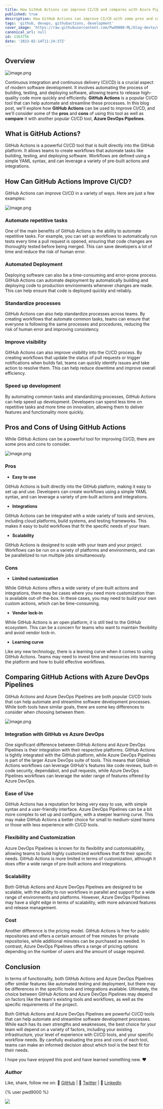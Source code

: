 ```yaml
---
title: How GitHub Actions can improve CI/CD and compares with Azure Pipelines
published: true
description: How GitHub Actions can improve CI/CD with some pros and cons and comparison to Azure DevOps Pipelines.
tags: 'github, devops, githubactions, development'
cover_image: 'https://raw.githubusercontent.com/Pwd9000-ML/blog-devto/main/posts/2023/GitHub-Actions-CICD/assets/main.png'
canonical_url: null
id: 1363756
date: '2023-02-14T11:24:37Z'
---
```


## Overview

![image.png](https://raw.githubusercontent.com/Pwd9000-ML/blog-devto/main/posts/2023/GitHub-Actions-CICD/assets/flow2.png)

Continuous integration and continuous delivery (CI/CD) is a crucial aspect of modern software development. It involves automating the process of building, testing, and deploying software, allowing teams to release high-quality code more quickly and efficiently. **GitHub Actions** is a popular CI/CD tool that can help automate and streamline these processes. In this blog post, we'll explore how **GitHub Actions** can be used to improve CI/CD, and we'll consider some of the **pros** and **cons** of using this tool as well as **compare** it with another popular CI/CD tool, **Azure DevOps Pipelines**.

## What is GitHub Actions?

GitHub Actions is a powerful CI/CD tool that is built directly into the GitHub platform. It allows teams to create workflows that automate tasks like building, testing, and deploying software. Workflows are defined using a simple YAML syntax, and can leverage a variety of pre-built actions and integrations.

## How Can GitHub Actions Improve CI/CD?

GitHub Actions can improve CI/CD in a variety of ways. Here are just a few examples:

![image.png](https://raw.githubusercontent.com/Pwd9000-ML/blog-devto/main/posts/2023/GitHub-Actions-CICD/assets/loop.png)

### Automate repetitive tasks

One of the main benefits of GitHub Actions is the ability to automate repetitive tasks. For example, you can set up workflows to automatically run tests every time a pull request is opened, ensuring that code changes are thoroughly tested before being merged. This can save developers a lot of time and reduce the risk of human error.

### Automated Deployment

Deploying software can also be a time-consuming and error-prone process. GitHub Actions can automate deployment by automatically building and deploying code to production environments whenever changes are made. This can help ensure that code is deployed quickly and reliably.

### Standardize processes

GitHub Actions can also help standardize processes across teams. By creating workflows that automate common tasks, teams can ensure that everyone is following the same processes and procedures, reducing the risk of human error and improving consistency.

### Improve visibility

GitHub Actions can also improve visibility into the CI/CD process. By creating workflows that update the status of pull requests or trigger notifications when builds fail, teams can quickly identify issues and take action to resolve them. This can help reduce downtime and improve overall efficiency.

### Speed up development

By automating common tasks and standardizing processes, GitHub Actions can help speed up development. Developers can spend less time on repetitive tasks and more time on innovation, allowing them to deliver features and functionality more quickly.

## Pros and Cons of Using GitHub Actions

While GitHub Actions can be a powerful tool for improving CI/CD, there are some pros and cons to consider.

![image.png](https://raw.githubusercontent.com/Pwd9000-ML/blog-devto/main/posts/2023/GitHub-Actions-CICD/assets/comp.png)

### Pros

- **Easy to use**

GitHub Actions is built directly into the GitHub platform, making it easy to set up and use. Developers can create workflows using a simple YAML syntax, and can leverage a variety of pre-built actions and integrations.

- **Integrations**

GitHub Actions can be integrated with a wide variety of tools and services, including cloud platforms, build systems, and testing frameworks. This makes it easy to build workflows that fit the specific needs of your team.

- **Scalability**

GitHub Actions is designed to scale with your team and your project. Workflows can be run on a variety of platforms and environments, and can be parallelized to run multiple jobs simultaneously.

### Cons

- **Limited customization**

While GitHub Actions offers a wide variety of pre-built actions and integrations, there may be cases where you need more customization than is available out-of-the-box. In these cases, you may need to build your own custom actions, which can be time-consuming.

- **Vendor lock-in**

While GitHub Actions is an open platform, it is still tied to the GitHub ecosystem. This can be a concern for teams who want to maintain flexibility and avoid vendor lock-in.

- **Learning curve**

Like any new technology, there is a learning curve when it comes to using GitHub Actions. Teams may need to invest time and resources into learning the platform and how to build effective workflows.

## Comparing GitHub Actions with Azure DevOps Pipelines

GitHub Actions and Azure DevOps Pipelines are both popular CI/CD tools that can help automate and streamline software development processes. While both tools have similar goals, there are some key differences to consider when choosing between them.

![image.png](https://raw.githubusercontent.com/Pwd9000-ML/blog-devto/main/posts/2023/GitHub-Actions-CICD/assets/vs.png)

### Integration with GitHub vs Azure DevOps

One significant difference between GitHub Actions and Azure DevOps Pipelines is their integration with their respective platforms. GitHub Actions is tightly integrated with the GitHub platform, while Azure DevOps Pipelines is part of the larger Azure DevOps suite of tools. This means that GitHub Actions workflows can leverage GitHub's features like code reviews, built-in code security, dependabot, and pull requests, while Azure DevOps Pipelines workflows can leverage the wider range of features offered by Azure DevOps.

### Ease of Use

GitHub Actions has a reputation for being very easy to use, with simple syntax and a user-friendly interface. Azure DevOps Pipelines can be a bit more complex to set up and configure, with a steeper learning curve. This may make GitHub Actions a better choice for small to medium-sized teams or those with less experience with CI/CD tools.

### Flexibility and Customization

Azure DevOps Pipelines is known for its flexibility and customisability, allowing teams to build highly customized workflows that fit their specific needs. GitHub Actions is more limited in terms of customization, although it does offer a wide range of pre-built actions and integrations.

### Scalability

Both GitHub Actions and Azure DevOps Pipelines are designed to be scalable, with the ability to run workflows in parallel and support for a wide range of environments and platforms. However, Azure DevOps Pipelines may have a slight edge in terms of scalability, with more advanced features and release management.

### Cost

Another difference is the pricing model. GitHub Actions is free for public repositories and offers a certain amount of free minutes for private repositories, while additional minutes can be purchased as needed. In contrast, Azure DevOps Pipelines offers a range of pricing options depending on the number of users and the amount of usage required.

## Conclusion

In terms of functionality, both GitHub Actions and Azure DevOps Pipelines offer similar features like automated testing and deployment, but there may be differences in the specific tools and integrations available. Ultimately, the choice between GitHub Actions and Azure DevOps Pipelines may depend on factors like the team's existing tools and workflows, as well as the specific requirements of the project.

Both GitHub Actions and Azure DevOps Pipelines are powerful CI/CD tools that can help automate and streamline software development processes. While each has its own strengths and weaknesses, the best choice for your team will depend on a variety of factors, including your existing infrastructure, your level of experience with CI/CD tools, and your specific workflow needs. By carefully evaluating the pros and cons of each tool, teams can make an informed decision about which tool is the best fit for their needs.

I hope you have enjoyed this post and have learned something new. :heart:

### _Author_

Like, share, follow me on: :octopus: [GitHub](https://github.com/Pwd9000-ML) | :penguin: [Twitter](https://twitter.com/pwd9000) | :space_invader: [LinkedIn](https://www.linkedin.com/in/marcel-l-61b0a96b/)

{% user pwd9000 %}

<a href="https://www.buymeacoffee.com/pwd9000"><img src="https://img.buymeacoffee.com/button-api/?text=Buy me a coffee&emoji=&slug=pwd9000&button_colour=FFDD00&font_colour=000000&font_family=Cookie&outline_colour=000000&coffee_colour=ffffff"></a>
